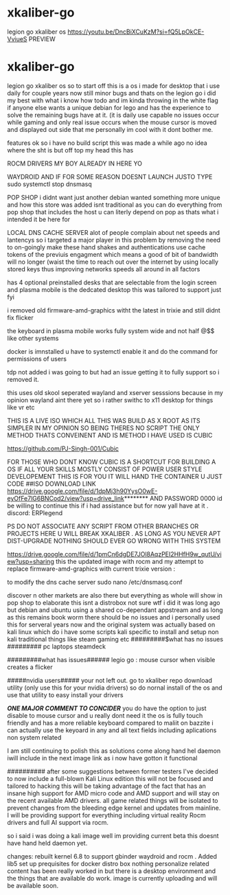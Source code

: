 # xkaliber-go
legion go xkaliber os 
https://youtu.be/DncBiXCuKzM?si=fQ5LpOkCE-VviueS   PREVIEW
# xkaliber-go
legion go xkaliber os 
so to start off this is a os i made for desktop that i use daily for couple years now still minor bugs and thats on the legion go 
i did my best with what i know how todo and im kinda throwing in the white flag if anyone else wants a unique debian for lego 
and has the experience to solve the remaining bugs have at it. (it is daily use capable no issues occur while gaming and only real issue occurs when the 
mouse cursor is moved and displayed out side that me personally im cool with it dont bother me.

features ok so i have no build script this was made a while ago no idea where the sht is but off top my head this has

ROCM DRIVERS MY BOY ALREADY IN HERE YO

WAYDROID AND IF FOR SOME REASON DOESNT LAUNCH JUSTO TYPE sudo systemctl stop dnsmasq

POP SHOP i didnt want just another debian wanted something more unique and how this store was
added isnt traditional as you can do everything from pop shop that includes the host u can literly 
depend on pop as thats what i intended it be here for

LOCAL DNS CACHE SERVER alot of people complain about net speeds and lantencys so i targeted a major player in this problem by removing the need
to on-goingly make these hand shakes and authentications use cache tokens of the previuis engagment which means a good of bit of bandwidth will no longer 
(waist the time to reach out over the internet by using locally stored keys thus improving networks speeds all around in all factors

has 4 optional preinstalled desks that are selectable from the login screen and plasma mobile is the dedcated desktop this was tailored to support just fyi

i removed old firmware-amd-graphics witht the latest in trixie and still didnt fix flicker

the keyboard in plasma mobile works fully system wide and not half @$$ like other systems

docker is imnstalled u have to systemctl enable it and do the command for permissions of users

tdp not added i was going to but had an issue getting it to fully support so i removed it.

this uses old skool seperated wayland and xserver sesssions because in my opinion wayland aint there yet so i rather swithc to x11 desktop for things like vr etc

THIS IS A LIVE ISO WHICH ALL THIS WAS BUILD AS X ROOT AS ITS SIMPLER IN MY OPINION SO BEING THERES NO SCRIPT THE ONLY METHOD THATS CONVEINENT AND IS METHOD I HAVE USED IS CUBIC

https://github.com/PJ-Singh-001/Cubic

FOR THOSE WHO DONT KNOW CUBIC IS A SHORTCUT FOR BUILDING A OS IF ALL YOUR SKILLS MOSTLY CONSIST OF POWER USER STYLE DEVELOPEMENT THIS IS FOR YOU IT WILL HAND THE CONTAINER U JUST CODE 
##ISO DOWNLOAD LINK https://drive.google.com/file/d/1dpMj3h90YysO0wE-eyOfFe7lG6BNCod2/view?usp=drive_link********             AND PASSWORD 0000 
id be willing to continue this if i had assistance but for now yall have at it . discord: ERPlegend 

PS DO NOT ASSOCIATE ANY SCRIPT FROM OTHER BRANCHES OR PROJECTS HERE U WILL BREAK XKALIBER . 
AS LONG AS YOU NEVER APT DIST-UPGRADE NOTHING SHOULD EVER GO WRONG WITH THIS SYSTEM


https://drive.google.com/file/d/1pmCn6dgDE7JOl8AqzPEI2HHfH9w_qutU/view?usp=sharing
this the updated image with rocm and my attempt to replace firmware-amd-graphics with current trixie version :


to modify the dns cache server
sudo nano /etc/dnsmasq.conf

discover n other markets are also there but everything as whole will show in pop shop to elaborate this isnt a distrobox not sure wtf i did it was long ago but debian and ubuntu using a shared co-dependant appstream and as long as this remains book worm there should be no issues and i personally used this for serveral years now and the original system was actually based on kali linux which do i have some scripts kali specific to install and setup non kali traditional things like steam gaming etc 
#########$what has no issues #########
pc
laptops
steamdeck

#########what has issues######
legio go : mouse cursor when visible creates a flicker

#####nvidia users#####
your not left out. go to xkaliber repo download utility (only use this for your nvidia drivers) 
so do nornal install of the os and use that utility to easy install your drivers
 
***ONE MAJOR COMMENT TO CONCIDER***
you do have the option to just disable to mouse cursor and u really dont need it the os is fully touch friendly and has a more reliable keyboard compared to maliit on bazzite i can actually use the keyoard in any and all text fields including aplications non system related

I am still continuing to polish this as solutions come along hand hel daemon
iwill include in the next image link as i now have gotton it functional 

##########
after some suggestions between former testers I've decided to now include a full-blown Kali Linux edition 
this will not be focused and tailored to hacking this will be taking advantage of the fact that 
has an insane high support for AMD micro code and AMD support and will stay on the recent available 
AMD drivers. all game related things will be isolated to prevent changes from the bleeding edge kernel and updates from mainline. I will be providing support for everything including virtual reality 
Rocm drivers and full AI support via rocm.


so i said i was doing a kali image well im providing current beta 
this doesnt have hand held daemon yet.

changes: rebuilt kernel 6.8 to support gbinder waydroid 
and rocm . Added lib5 set up prequisites for docker distro box
nothing personalize related content has been really worked in 
but there is a desktop environment and the things that are available do work.
image is currently uploading and will be available soon.
